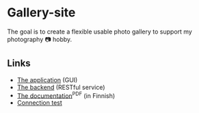Gallery-site
============

The goal is to create a flexible usable photo gallery to support my photography :camera: hobby.

## Links
 * [The application](http://gallery.tuhoojabotti.com) (GUI)
 * [The backend](https://secure.tuhoojabotti.com/gallery/photo/2) (RESTful service)
 * [The documentation](doc/dokumentaatio.pdf?raw=true)<sup>PDF</sup> (in Finnish)
 * [Connection test](http://gallery.tuhoojabotti.com/connectiontest.php)
